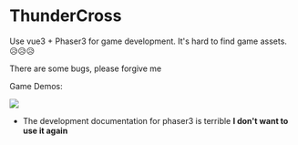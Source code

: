 # ThunderCross
Use vue3 + Phaser3 for game development.
It's hard to find game assets. 😥😥😥

There are some bugs, please forgive me



Game Demos: 

![](Pasted%20image%2020230324232138.png)

-   The development documentation for phaser3 is terrible
**I don't want to use it again**